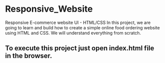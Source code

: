 
# Responsive_Website

Responsive E-commerce website UI - HTML/CSS In this project, we are going to learn and build how to create a simple online food ordering website using HTML and CSS. We will understand everything from scratch. 

## To execute this project just open index.html file in the browser.